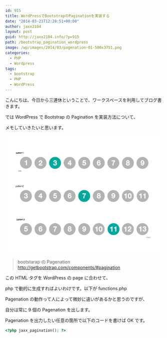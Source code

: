 ```yaml
---
id: 915
title: WordPressでBootstrapのPaginationを実装する
date: "2014-03-21T12:28:51+00:00"
author: jaxx2104
layout: post
guid: http://jaxx2104.info/?p=915
path: /bootstrap_pagination_wordpress
image: /wp/images/2014/03/pagenation-01-500x3751.png
categories:
  - PHP
  - Wordpress
tags:
  - bootstrap
  - PHP
  - WordPress
---
```


こんにちは、今日から三連休ということで、ワークスペースを利用してブログ書きます。

では WordPress で Bootstrap の Pagination を実装方法について、

メモしていきたいと思います。

<img src="./pagenation-01.png" />

> bootstarap の Pagenation
> http://getbootstrap.com/components/#pagination

<!--more-->

この HTML タグを WordPress の page に合わせて、

php で動的に生成すればよいわけです。以下が functions.php

Pagenation の動作って人によって微妙に違いがあるかと思うのですが、

自分は常に 9 個の Pagenation を出します。

Pagenation を出力したい任意の箇所で以下のコードを書けば OK です。

```php
<?php jaxx_pagination(); ?>
```
